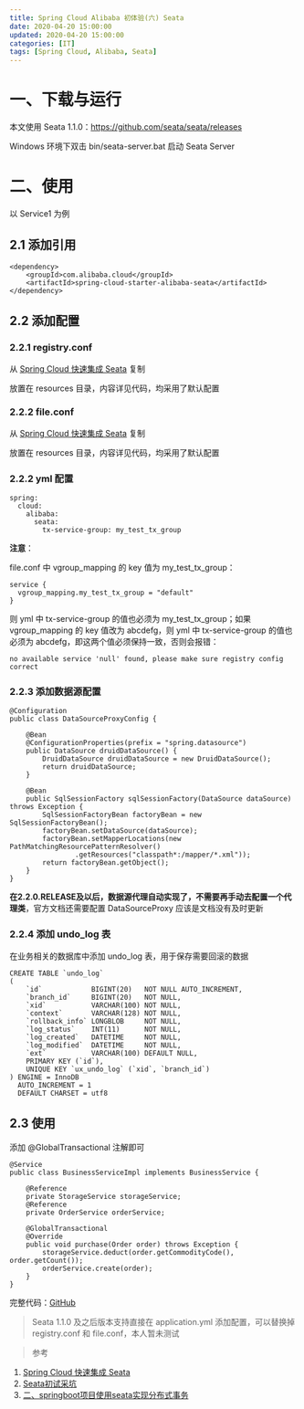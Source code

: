 ```yaml
---
title: Spring Cloud Alibaba 初体验(六) Seata
date: 2020-04-20 15:00:00
updated: 2020-04-20 15:00:00
categories: [IT]
tags: [Spring Cloud, Alibaba, Seata]
---
```


# 一、下载与运行

本文使用 Seata 1.1.0：https://github.com/seata/seata/releases

Windows 环境下双击 bin/seata-server.bat 启动 Seata Server

# 二、使用

以 Service1 为例

## 2.1 添加引用

```
<dependency>
	<groupId>com.alibaba.cloud</groupId>
	<artifactId>spring-cloud-starter-alibaba-seata</artifactId>
</dependency>
```

## 2.2 添加配置

### 2.2.1 registry.conf

从 [Spring Cloud 快速集成 Seata](https://github.com/seata/seata-samples/blob/master/doc/quick-integration-with-spring-cloud.md) 复制

放置在 resources 目录，内容详见代码，均采用了默认配置

### 2.2.2 file.conf

从 [Spring Cloud 快速集成 Seata](https://github.com/seata/seata-samples/blob/master/doc/quick-integration-with-spring-cloud.md) 复制

放置在 resources 目录，内容详见代码，均采用了默认配置


### 2.2.2 yml 配置

```
spring:
  cloud:
    alibaba:
      seata:
        tx-service-group: my_test_tx_group
```

**注意**：

file.conf 中 vgroup_mapping 的 key 值为 my_test_tx_group：
 
```
service {
  vgroup_mapping.my_test_tx_group = "default"
}
```
则 yml 中 tx-service-group 的值也必须为 my_test_tx_group；如果 vgroup_mapping 的 key 值改为 abcdefg，则 yml 中 tx-service-group 的值也必须为 abcdefg，即这两个值必须保持一致，否则会报错：

```
no available service 'null' found, please make sure registry config correct
```

### 2.2.3 添加数据源配置

```
@Configuration
public class DataSourceProxyConfig {

    @Bean
    @ConfigurationProperties(prefix = "spring.datasource")
    public DataSource druidDataSource() {
        DruidDataSource druidDataSource = new DruidDataSource();
        return druidDataSource;
    }

    @Bean
    public SqlSessionFactory sqlSessionFactory(DataSource dataSource) throws Exception {
        SqlSessionFactoryBean factoryBean = new SqlSessionFactoryBean();
        factoryBean.setDataSource(dataSource);
        factoryBean.setMapperLocations(new PathMatchingResourcePatternResolver()
                .getResources("classpath*:/mapper/*.xml"));
        return factoryBean.getObject();
    }
}
```

**在2.2.0.RELEASE及以后，数据源代理自动实现了，不需要再手动去配置一个代理类**，官方文档还需要配置 DataSourceProxy 应该是文档没有及时更新

### 2.2.4 添加 undo_log 表

在业务相关的数据库中添加 undo_log 表，用于保存需要回滚的数据

```
CREATE TABLE `undo_log`
(
    `id`            BIGINT(20)   NOT NULL AUTO_INCREMENT,
    `branch_id`     BIGINT(20)   NOT NULL,
    `xid`           VARCHAR(100) NOT NULL,
    `context`       VARCHAR(128) NOT NULL,
    `rollback_info` LONGBLOB     NOT NULL,
    `log_status`    INT(11)      NOT NULL,
    `log_created`   DATETIME     NOT NULL,
    `log_modified`  DATETIME     NOT NULL,
    `ext`           VARCHAR(100) DEFAULT NULL,
    PRIMARY KEY (`id`),
    UNIQUE KEY `ux_undo_log` (`xid`, `branch_id`)
) ENGINE = InnoDB
  AUTO_INCREMENT = 1
  DEFAULT CHARSET = utf8
```

## 2.3 使用

添加 @GlobalTransactional 注解即可

```
@Service
public class BusinessServiceImpl implements BusinessService {

    @Reference
    private StorageService storageService;
    @Reference
    private OrderService orderService;

    @GlobalTransactional
    @Override
    public void purchase(Order order) throws Exception {
        storageService.deduct(order.getCommodityCode(), order.getCount());
        orderService.create(order);
    }
}
```

完整代码：[GitHub](https://github.com/VictorBu/code-snippet/tree/master/java/spring-cloud-alibaba-parent)

> Seata 1.1.0 及之后版本支持直接在 application.yml 添加配置，可以替换掉 registry.conf 和 file.conf，本人暂未测试

> 参考

1. [Spring Cloud 快速集成 Seata](https://github.com/seata/seata-samples/blob/master/doc/quick-integration-with-spring-cloud.md)
1. [Seata初试采坑](https://blog.csdn.net/Yunwei_Zheng/article/details/104839881)
1. [二、springboot项目使用seata实现分布式事务](https://www.cnblogs.com/lay2017/p/12383066.html)

